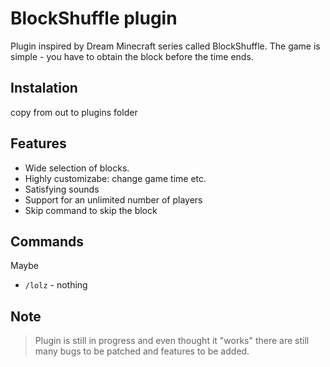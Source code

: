 # BlockShuffle plugin
Plugin inspired by Dream Minecraft series called BlockShuffle. The game is simple - you have to obtain the block before the time ends.

## Instalation
copy from out to plugins folder

## Features
- Wide selection of blocks.
- Highly customizabe: change game time etc.
- Satisfying sounds  
- Support for an unlimited number of players
- Skip command to skip the block

## Commands
Maybe
- `/lolz` - nothing

## Note
> Plugin is still in progress and even thought it "works" there are still many bugs to be patched and features to be added.